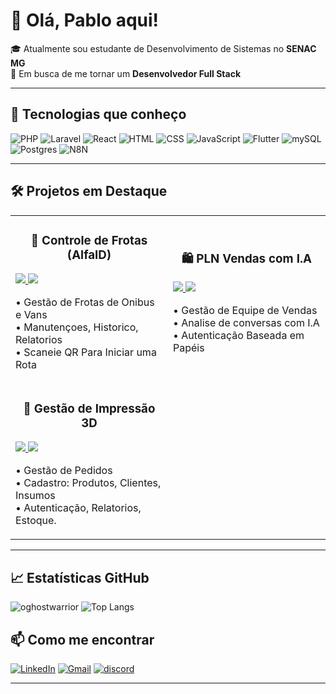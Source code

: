 # 👋 Olá, Pablo aqui!

🎓 Atualmente sou estudante de Desenvolvimento de Sistemas no **SENAC MG**  
🎯 Em busca de me tornar um **Desenvolvedor Full Stack**

---

## 🚀 Tecnologias que conheço
![PHP](https://img.shields.io/badge/PHP-777BB4?style=flat&logo=php&logoColor=white)
![Laravel](https://img.shields.io/badge/Laravel-FF2D20?style=flat&logo=laravel&logoColor=white)
![React](https://img.shields.io/badge/React-20232A?style=flat&logo=react&logoColor=61DAFB)
![HTML](https://img.shields.io/badge/HTML5-E34F26?style=flat&logo=html5&logoColor=white)
![CSS](https://img.shields.io/badge/CSS3-1572B6?style=flat&logo=css3&logoColor=white)
![JavaScript](https://img.shields.io/badge/JavaScript-F7DF1E?style=flat&logo=javascript&logoColor=black)
![Flutter](https://img.shields.io/badge/Flutter-02569B?style=flat&logo=flutter&logoColor=white)
![mySQL](https://shields.io/badge/MySQL-lightgrey?logo=mysql&style=plastic&logoColor=white&labelColor=blue)
![Postgres](https://img.shields.io/badge/PostgreSQL-316192?logo=postgresql&logoColor=white)
![N8N](https://img.shields.io/badge/n8n-workflow%20automation-red)

---

## 🛠 Projetos em Destaque

<!-- 📌 [**Controle de Frotas (AlfaID)**]([https://github.com/vianawill/VIANAforms](https://github.com/vianawill/Rdo---29.04.git))-->

<table>
<tr>
<td width="50%">
<h3 align="center">🚌 Controle de Frotas (AlfaID)</h3>
<p>
<a href="https://github.com/mateusbarret0/controle-frotas-v1/" target="_blank">
<img src="https://img.shields.io/badge/View_on_GitHub-2ea44f?style=for-the-badge&logo=github"/>
</a>
<a href="https://frotasalfa.infy.uk/" target="_blank">
<img src="https://img.shields.io/badge/Live_Demo-brightgreen?style=for-the-badge&logo=vercel"/>
</a>
</p>
<p align="left">
• Gestão de Frotas de Onibus e Vans<br>
• Manutençoes, Historico, Relatorios<br>
• Scaneie QR Para Iniciar uma Rota
</p>
</div>
</td>
<td width="50%">
<h3 align="center">🛍️ PLN Vendas com I.A</h3>
<p>
<a href="https://github.com/oGhostWarrior/DashboardVendas" target="_blank">
<img src="https://img.shields.io/badge/View_on_GitHub-2ea44f?style=for-the-badge&logo=github"/>
</a>
<a href="#" target="_blank">
<img src="https://img.shields.io/badge/Live_Demo-brightgreen?style=for-the-badge&logo=vercel"/>
</a>
</p>
<p align="left">
• Gestão de Equipe de Vendas<br>
• Analise de conversas com I.A<br>
• Autenticação Baseada em Papéis
</p>
</div>
<tr>
<td width="50%">
<h3 align="center">💼 Gestão de Impressão 3D</h3>
<p>
<a href="https://github.com/oGhostWarrior/figureslab3d" target="_blank">
<img src="https://img.shields.io/badge/View_on_GitHub-2ea44f?style=for-the-badge&logo=github"/>
</a>
<a href="https://figureslab.infy.uk/" target="_blank">
<img src="https://img.shields.io/badge/Live_Demo-brightgreen?style=for-the-badge&logo=vercel"/>
</a>
</p>
<p align="left">
• Gestão de Pedidos<br>
• Cadastro: Produtos, Clientes, Insumos<br>
• Autenticação, Relatorios, Estoque.
</p>
</td>
</tr>
</table>

---

## 📈 Estatísticas GitHub

![oghostwarrior](https://github-readme-streak-stats.herokuapp.com/?user=oghostwarrior&theme=dark)
![Top Langs](https://github-readme-stats.vercel.app/api/top-langs/?username=vianawill&layout=compact&theme=tokyonight)


## 📫 Como me encontrar

[![LinkedIn](https://img.shields.io/badge/LinkedIn-blue?style=flat&logo=linkedin&logoColor=white)](https://www.linkedin.com/in/pablo-assis)
[![Gmail](https://img.shields.io/badge/Gmail-red?style=flat&logo=gmail&logoColor=white)](mailto:assistech.infobr@gmail.com)
[![discord](https://img.shields.io/badge/contact-me-blue?logo=discord&logoColor=white)](https://discordapp.com/users/1148943065424343150)

---
